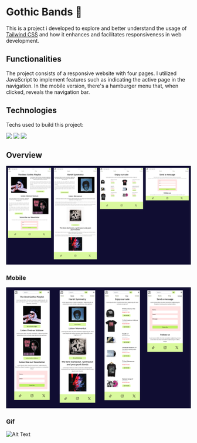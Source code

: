 # Gothic Bands 🦇

 This is a project i developed to explore and better understand the usage of [Tailwind CSS](https://tailwindcss.com/) and how it enhances and facilitates responsiveness in web development.

 ## Functionalities

 The project consists of a responsive website with four pages. I utilized JavaScript to implement features such as indicating the active page in the navigation. In the mobile version, there's a hamburger menu that, when clicked, reveals the navigation bar.

## Technologies
Techs used to build this project:

<img src="https://img.shields.io/badge/HTML5-green">
<img src="https://img.shields.io/badge/Tailwind--CSS-blue">
<img src="https://img.shields.io/badge/JavaScript-yellow">

## Overview  

<img src="screenshots/overview-screen.png">


### Mobile

<img src="screenshots/overview-mobile.png">


### Gif
![Alt Text](screenshots/overview.gif)

